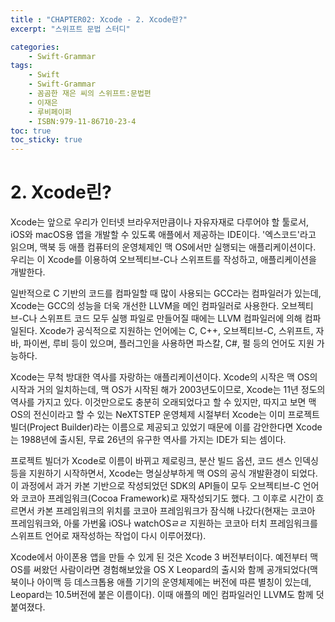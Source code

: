 ```yaml
---
title : "CHAPTER02: Xcode - 2. Xcode란?"
excerpt: "스위프트 문법 스터디"

categories:
    - Swift-Grammar
tags:
    - Swift
    - Swift-Grammar
    - 꼼곰한 재은 씨의 스위프트:문법편
    - 이재은
    - 루비페이퍼
    - ISBN:979-11-86710-23-4
toc: true
toc_sticky: true
---
```


# 2. Xcode린?

Xcode는 앞으로 우리가 인터넷 브라우저만큼이나 자유자재로 다루어야 할 툴로서, iOS와 macOS용 앱을 개발할 수 있도록 애플에서 제공하는 IDE이다. '엑스코드'라고 읽으며, 맥북 등 애플 컴퓨터의 운영체제인 맥 OS에서만 실행되는 애플리케이션이다. 우리는 이 Xcode를 이용하여 오브젝티브-C나 스위프트를 작성하고, 애플리케이션을 개발한다.

일반적으로 C 기반의 코드를 컴파일할 때 많이 사용되는 GCC라는 컴파일러가 있는데, Xcode는 GCC의 성능을 더욱 개선한 LLVM을 메인 컴파일러로 사용한다. 오브젝티브-C나 스위프트 코드 모두 실행 파일로 만들어질 때에는 LLVM 컴파일러에 의해 컴파일된다. Xcode가 공식적으로 지원하는 언어에는 C, C++, 오브젝티브-C, 스위프트, 자바, 파이썬, 루비 등이 있으며, 플러그인을 사용하면 파스칼, C#, 펄 등의 언어도 지원 가능하다.

Xcode는 무척 방대한 역사를 자랑하는 애플리케이션이다. Xcode의 시작은 맥 OS의 시작과 거의 일치하는데, 맥 OS가 시작된 해가 2003년도이므로, Xcode는 11년 정도의 역사를 가지고 있다. 이것만으로도 충분히 오래되었다고 할 수 있지만, 따지고 보면 맥 OS의 전신이라고 할 수 있는 NeXTSTEP 운영체제 시절부터 Xcode는 이미 프로젝트 빌더(Project Builder)라는 이름으로 제공되고 있었기 때문에 이를 감안한다면 Xcode는 1988년에 출시된, 무료 26년의 유구한 역사를 가지는 IDE가 되는 셈이다.

프로젝트 빌더가 Xcode로 이름이 바뀌고 제로링크, 분산 빌드 옵션, 코드 센스 인덱싱 등을 지원하기 시작하면서, Xcode는 명실상부하게 맥 OS의 공식 개발환경이 되었다. 이 과정에서 과거 카본 기반으로 작성되었던 SDK의 API들이 모두 오브젝티브-C 언어와 코코아 프레임워크(Cocoa Framework)로 재작성되기도 했다. 그 이후로 시간이 흐르면서 카본 프레임워크의 위치를 코코아 프레임워크가 잠식해 나갔다(현재는 코코아 프레임워크와, 아룰 가번욿 iOS나 watchOSㄹㄹ 지원하는 코코아 터치 프레임워크를 스위프트 언어로 재작성하는 작업이 다시 이루어졌다).

Xcode에서 아이폰용 앱을 만들 수 있게 된 것은 Xcode 3 버전부터이다. 예전부터 맥 OS를 써왔던 사람이라면 경험해보았을 OS X Leopard의 출시와 함께 공개되었다(맥북이나 아이맥 등 데스크톱용 애플 기기의 운영체제에는 버전에 따른 별칭이 있는데, Leopard는 10.5버전에 붙은 이름이다). 이때 애플의 메인 컴파일러인 LLVM도 함께 덧붙여졌다.


